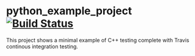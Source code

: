 # python_example_project  [![Build Status](https://travis-ci.org/edwardsmith999/cpp_example_project.svg?branch=master)](https://travis-ci.org/edwardsmith999/cpp_example_project)

This project shows a minimal example of C++ testing complete with Travis continous integration testing.


